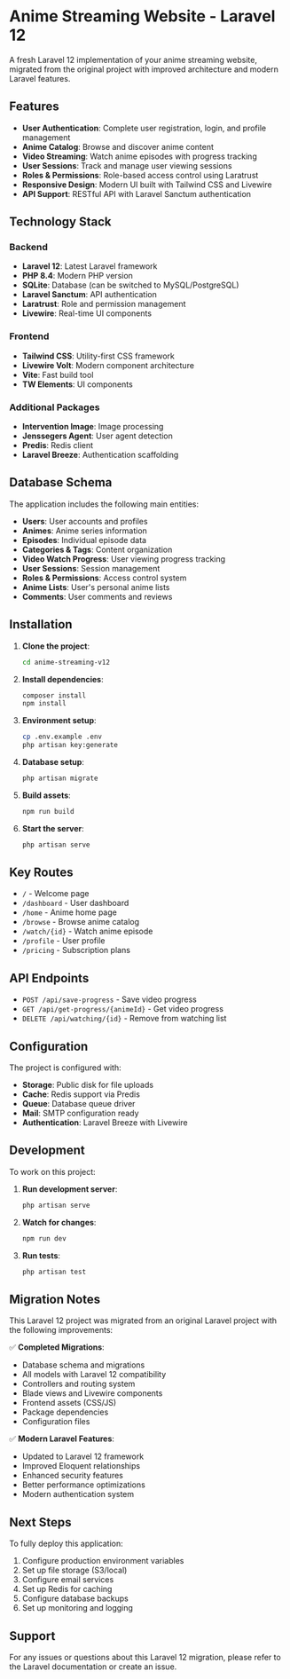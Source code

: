 # Anime Streaming Website - Laravel 12

A fresh Laravel 12 implementation of your anime streaming website, migrated from the original project with improved architecture and modern Laravel features.

## Features

- **User Authentication**: Complete user registration, login, and profile management
- **Anime Catalog**: Browse and discover anime content
- **Video Streaming**: Watch anime episodes with progress tracking
- **User Sessions**: Track and manage user viewing sessions  
- **Roles & Permissions**: Role-based access control using Laratrust
- **Responsive Design**: Modern UI built with Tailwind CSS and Livewire
- **API Support**: RESTful API with Laravel Sanctum authentication

## Technology Stack

### Backend
- **Laravel 12**: Latest Laravel framework
- **PHP 8.4**: Modern PHP version
- **SQLite**: Database (can be switched to MySQL/PostgreSQL)
- **Laravel Sanctum**: API authentication
- **Laratrust**: Role and permission management
- **Livewire**: Real-time UI components

### Frontend  
- **Tailwind CSS**: Utility-first CSS framework
- **Livewire Volt**: Modern component architecture
- **Vite**: Fast build tool
- **TW Elements**: UI components

### Additional Packages
- **Intervention Image**: Image processing
- **Jenssegers Agent**: User agent detection
- **Predis**: Redis client
- **Laravel Breeze**: Authentication scaffolding

## Database Schema

The application includes the following main entities:

- **Users**: User accounts and profiles
- **Animes**: Anime series information
- **Episodes**: Individual episode data
- **Categories & Tags**: Content organization
- **Video Watch Progress**: User viewing progress tracking
- **User Sessions**: Session management
- **Roles & Permissions**: Access control system
- **Anime Lists**: User's personal anime lists
- **Comments**: User comments and reviews

## Installation

1. **Clone the project**:
   ```bash
   cd anime-streaming-v12
   ```

2. **Install dependencies**:
   ```bash
   composer install
   npm install
   ```

3. **Environment setup**:
   ```bash
   cp .env.example .env
   php artisan key:generate
   ```

4. **Database setup**:
   ```bash
   php artisan migrate
   ```

5. **Build assets**:
   ```bash
   npm run build
   ```

6. **Start the server**:
   ```bash
   php artisan serve
   ```

## Key Routes

- `/` - Welcome page
- `/dashboard` - User dashboard
- `/home` - Anime home page
- `/browse` - Browse anime catalog
- `/watch/{id}` - Watch anime episode
- `/profile` - User profile
- `/pricing` - Subscription plans

## API Endpoints

- `POST /api/save-progress` - Save video progress
- `GET /api/get-progress/{animeId}` - Get video progress
- `DELETE /api/watching/{id}` - Remove from watching list

## Configuration

The project is configured with:

- **Storage**: Public disk for file uploads
- **Cache**: Redis support via Predis
- **Queue**: Database queue driver
- **Mail**: SMTP configuration ready
- **Authentication**: Laravel Breeze with Livewire

## Development

To work on this project:

1. **Run development server**:
   ```bash
   php artisan serve
   ```

2. **Watch for changes**:
   ```bash
   npm run dev
   ```

3. **Run tests**:
   ```bash
   php artisan test
   ```

## Migration Notes

This Laravel 12 project was migrated from an original Laravel project with the following improvements:

✅ **Completed Migrations**:
- Database schema and migrations
- All models with Laravel 12 compatibility
- Controllers and routing system
- Blade views and Livewire components
- Frontend assets (CSS/JS)
- Package dependencies
- Configuration files

✅ **Modern Laravel Features**:
- Updated to Laravel 12 framework
- Improved Eloquent relationships
- Enhanced security features
- Better performance optimizations
- Modern authentication system

## Next Steps

To fully deploy this application:

1. Configure production environment variables
2. Set up file storage (S3/local)
3. Configure email services
4. Set up Redis for caching
5. Configure database backups
6. Set up monitoring and logging

## Support

For any issues or questions about this Laravel 12 migration, please refer to the Laravel documentation or create an issue.
